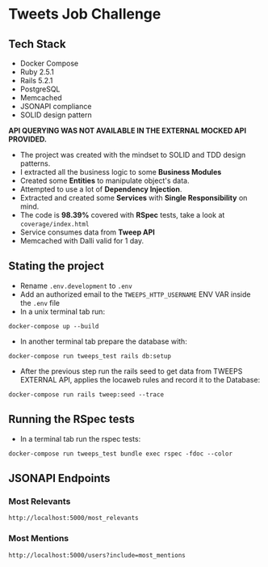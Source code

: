 # Tweets Job Challenge

## Tech Stack
- Docker Compose
- Ruby 2.5.1
- Rails 5.2.1
- PostgreSQL
- Memcached
- JSONAPI compliance
- SOLID design pattern

**API QUERYING WAS NOT AVAILABLE IN THE EXTERNAL MOCKED API PROVIDED.**
- The project was created with the mindset to SOLID and TDD design patterns.
- I extracted all the business logic to some **Business Modules**
- Created some **Entities** to manipulate object's data.
- Attempted to use a lot of **Dependency Injection**.
- Extracted and created some **Services** with **Single Responsibility** on mind.
- The code is **98.39%** covered with **RSpec** tests, take a look at `coverage/index.html`
- Service consumes data from **Tweep API**
- Memcached with Dalli valid for 1 day.


## Stating the project
- Rename `.env.development` to `.env`
- Add an authorized email to the `TWEEPS_HTTP_USERNAME` ENV VAR inside the `.env` file
- In a unix terminal tab run: 
```shell
docker-compose up --build
```
- In another terminal tab prepare the database with: 
```shell
docker-compose run tweeps_test rails db:setup
```
- After the previous step run the rails seed to get data from TWEEPS EXTERNAL API, applies the locaweb rules and record it to the Database: 
```shell
docker-compose run rails tweep:seed --trace
```

## Running the RSpec tests
- In a terminal tab run the rspec tests: 
```shell
docker-compose run tweeps_test bundle exec rspec -fdoc --color
```

## JSONAPI Endpoints

### Most Relevants
```http://localhost:5000/most_relevants```

### Most Mentions
```http://localhost:5000/users?include=most_mentions```